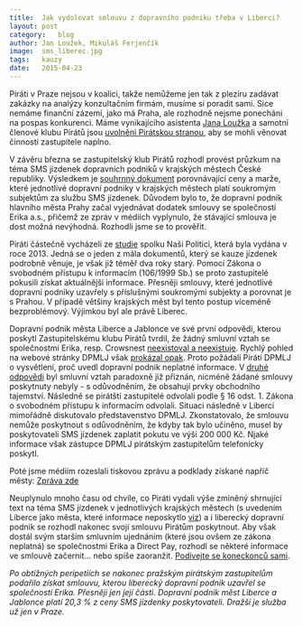 ```yaml
---
title:	Jak vydolovat smlouvu z dopravního podniku třeba v Liberci?
layout:	post
category:	blog
author:	Jan Loužek, Mikuláš Ferjenčík
image:	sms_liberec.jpg
tags:	kauzy
date:	2015-04-23
---
```


Piráti v Praze nejsou v koalici, takže nemůžeme jen tak z plezíru zadávat zakázky na analýzy konzultačním firmám, musíme si poradit sami. Sice nemáme finanční zázemí, jako má Praha, ale rozhodně nejsme ponecháni na pospas konkurenci. Máme vynikajícího asistenta [Jana Loužka](http://praha.pirati.cz/tym-posili-louzek.html) a samotní členové klubu Pirátů jsou [uvolněni Pirátskou stranou](http://praha.pirati.cz/zastupitele-piratu-pracuji-naplno.html), aby se mohli věnovat činnosti zastupitele naplno. 

V závěru března se zastupitelský klub Pirátů rozhodl provést průzkum na téma SMS jízdenek dopravních podniků v krajských městech České republiky. Výsledkem je [souhrnný dokument](https://github.com/pirati-cz/webpraha/blob/gh-pages/assets/static/sms-jizdenky/analyza_marze.pdf) porovnávající ceny a marže, které jednotlivé dopravní podniky v krajských městech platí soukromým subjektům za službu SMS jízdenek. Důvodem bylo to, že dopravní podnik hlavního města Prahy začal vyjednávat dodatek smlouvy se společností Erika a.s., přičemž ze zpráv v médiích vyplynulo, že stávající smlouva je dost možná nevýhodná. Rozhodli jsme se to prověřit. 

Piráti částečně vycházeli ze [studie](http://www.nasipolitici.cz/cs/kauzy/detail/99-kauza-sms-jizdenek-pokracuje/download/32-nasi-politici-o-s-analyza-zakazek-na-sluzbu-sms-jizdenkek-v-regionech-ceske-republiky-pdf) spolku Naši Politici, která byla vydána v roce 2013. Jedná se o jeden z mála dokumentů, který se kauze jízdenek podrobně věnuje, je však již téměř dva roky starý. Pomocí Zákona o svobodném přístupu k informacím (106/1999 Sb.) se proto zastupitelé pokusili získat aktuálnější informace. Přesněji smlouvy, které jednotlivé dopravní podniky uzavřely s příslušnými soukromými subjekty a porovnat je s Prahou. V případě většiny krajských měst byl tento postup víceméně bezproblémový. Výjimkou byl ale právě Liberec.

Dopravní podnik města Liberce a Jablonce ve své první odpovědi, kterou poskytl Zastupitelskému klubu Pirátů tvrdil, že žádný smluvní vztah se společnostmi Erika, resp. Crowsnest [neexistoval a neexistuje](https://github.com/pirati-cz/KlubPraha/blob/master/spisy/2015/21-sms-jizdenky-liberec-jablonec/prvni_odpoved/odpoved_1.pdf). Rychlý pohled na webové stránky DPMLJ však [prokázal opak](http://www.dpmlj.cz/mhd-liberec/informace/sms-jizdenka). Proto požádali Piráti DPMLJ o vysvětlení, proč uvedl dopravní podnik neplatné informace. V [druhé odpovědi](https://github.com/pirati-cz/KlubPraha/blob/master/spisy/2015/21-sms-jizdenky-liberec-jablonec/druha_odpoved/20150408-1000_-_%C4%8Cesk%C3%A1_pir%C3%A1tsk%C3%A1_strana_-p.Lou%C5%BEek_Jan.pdf) byl smluvní vztah paradoxně již přiznán, nicméně žádané smlouvy poskytnuty nebyly - s odůvodněním, že obsahují prvky obchodního tajemství. Následně se pirátští zastupitelé odvolali podle § 16 odst. 1. Zákona o svobodném přístupu k informacím odvolali. Situaci následně v Liberci mimořádně diskutovalo  představenstvo DPMLJ. Zkonstatovalo, že smlouvu nemůže poskytnout s odůvodněním, že kdyby tak bylo učiněno, musel by poskytovateli SMS jízdenek zaplatit pokutu ve výši 200 000 Kč. Njaké informace však zástupce DPMLJ pirátským zastupitelům telefonicky poskytl. 

Poté jsme médiím rozeslali tiskovou zprávu a podklady získané napříč městy: [Zpráva zde](http://praha.pirati.cz/sms-jizdenky.html)

Neuplynulo mnoho času od chvíle, co Piráti vydali výše zmíněný shrnující text na téma SMS jízdenek v jednotlivých krajských městech (s uvedením Liberce jako města, které informace neposkytlo [viz](http://zpravy.aktualne.cz/regiony/praha/pirati-sms-listky-jsou-drahe-praha-trati-40-milionu-rocne/r~9ff050a4e9aa11e48da50025900fea04/)) a i liberecký dopravní podnik se rozhodl nakonec svojí smlouvu Pirátům poskytnout. Aby však dostál svým starším smluvním ujednáním (které jsou ovšem ze zákona neplatná) se společnostmi Erika a Direct Pay, rozhodl se některé informace ve smlouvě začernit... nebo spíše zaoranžit. [Podívejte se koneckonců sami](https://github.com/pirati-cz/KlubPraha/tree/master/spisy/2015/21-sms-jizdenky-liberec-jablonec/poskytnute-smlouvy). 

*Po obtížných peripetiích se nakonec pražským pirátským zastupitelům podařilo získat smlouvu, kterou liberecký dopravní podnik uzavřel se společností Erika. Přesněji jen její části. Dopravní podnik měst Liberce a Jablonce platí 20,3 % z ceny SMS jízdenky poskytovateli. Dražší je služba už jen v Praze.*



